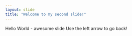 ```yaml
---
layout: slide
title: "Welcome to my second slide!"
---
```

Hello World - awesome slide
Use the left arrow to go back!